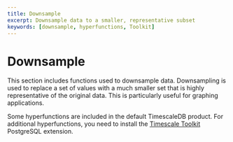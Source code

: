 ```yaml
---
title: Downsample
excerpt: Downsample data to a smaller, representative subset
keywords: [downsample, hyperfunctions, Toolkit]
---
```


# Downsample

This section includes functions used to downsample data. Downsampling
is used to replace a set of values with a much smaller set that is highly
representative of the original data. This is particularly useful for
graphing applications.

Some hyperfunctions are included in the default TimescaleDB product. For
additional hyperfunctions, you need to install the
[Timescale Toolkit][install-toolkit] PostgreSQL extension.

<HyperfunctionTable
    hyperfunctionFamily='downsample'
    includeExperimental
    sortByType
/>

[install-toolkit]: /self-hosted/:currentVersion:/tooling/install-toolkit/
